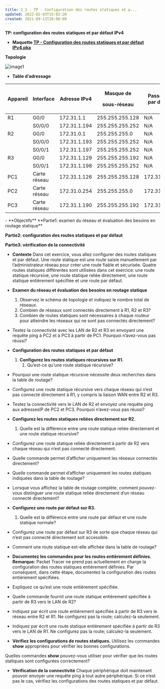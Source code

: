 ```yaml
---
title: 2_3 - TP - Configuration des routes statiques et p...
updated: 2022-02-03T15:02:20
created: 2021-09-13T20:08:09
---
```


**TP: configuration des routes statiques et par défaut IPv4**
- **Maquette [TP - Configuration des routes statiques et par défaut IPv4.pka](https://groupesb-my.sharepoint.com/:u:/g/personal/arthur_trouillon_saint-benigne_fr/EXO-sHW21H1LvSUFRCt3bS0B7kbJVpJoY-eFUtLSIZw8xw)**

**Topologie**

![image1](resources/f8031001187e4ba791c85cc7377b89ea.png)
- **Table d’adressage**
<table>
<colgroup>
<col style="width: 13%" />
<col style="width: 17%" />
<col style="width: 19%" />
<col style="width: 22%" />
<col style="width: 26%" />
</colgroup>
<thead>
<tr class="header">
<th><strong>Appareil</strong></th>
<th><strong>Interface</strong></th>
<th><strong>Adresse IPv4</strong></th>
<th><p><strong>Masque de</strong></p>
<p><strong>sous-réseau</strong></p></th>
<th><strong>Passerelle par défaut</strong></th>
</tr>
</thead>
<tbody>
<tr class="odd">
<td>R1</td>
<td>G0/0</td>
<td>172.31.1.1</td>
<td>255.255.255.128</td>
<td>N/A</td>
</tr>
<tr class="even">
<td></td>
<td>S0/0/0</td>
<td>172.31.1.194</td>
<td>255.255.255.252</td>
<td>N/A</td>
</tr>
<tr class="odd">
<td>R2</td>
<td>G0/0</td>
<td>172.31.0.1</td>
<td>255.255.255.0</td>
<td>N/A</td>
</tr>
<tr class="even">
<td></td>
<td>S0/0/0</td>
<td>172.31.1.193</td>
<td>255.255.255.252</td>
<td>N/A</td>
</tr>
<tr class="odd">
<td></td>
<td>S0/0/1</td>
<td>172.31.1.197</td>
<td>255.255.255.252</td>
<td>N/A</td>
</tr>
<tr class="even">
<td>R3</td>
<td>G0/0</td>
<td>172.31.1.129</td>
<td>255.255.255.192</td>
<td>N/A</td>
</tr>
<tr class="odd">
<td></td>
<td>S0/0/1</td>
<td>172.31.1.198</td>
<td>255.255.255.252</td>
<td>N/A</td>
</tr>
<tr class="even">
<td>PC1</td>
<td>Carte réseau</td>
<td>172.31.1.126</td>
<td>255.255.255.128</td>
<td>172.31.1.1</td>
</tr>
<tr class="odd">
<td>PC2</td>
<td>Carte réseau</td>
<td>172.31.0.254</td>
<td>255.255.255.0</td>
<td>172.31.0.1</td>
</tr>
<tr class="even">
<td>PC3</td>
<td>Carte réseau</td>
<td>172.31.1.190</td>
<td>255.255.255.192</td>
<td>172.31.1.129</td>
</tr>
</tbody>
</table>
- **Objectifs**
**Partie1: examen du réseau et évaluation des besoins en routage statique**

**Partie2: configuration des routes statiques et par défaut**

**Partie3: vérification de la connectivité**
- **Contexte**
Dans cet exercice, vous allez configurer des routes statiques et par défaut. Une route statique est une route saisie manuellement par l’administrateur réseau pour créer une route fiable et sécurisée. Quatre routes statiques différentes sont utilisées dans cet exercice: une route statique récursive, une route statique reliée directement, une route statique entièrement spécifiée et une route par défaut.
- **Examen du réseau et évaluation des besoins en routage statique**
  1.  Observez le schéma de topologie et indiquez le nombre total de réseaux.
  2.  Combien de réseaux sont connectés directement à R1, R2 et R3?
  3.  Combien de routes statiques sont nécessaires à chaque routeur pour atteindre les réseaux qui ne sont pas connectés directement?

- Testez la connectivité avec les LAN de R2 et R3 en envoyant une requête ping à PC2 et à PC3 à partir de PC1.
Pourquoi n’avez-vous pas réussi?
- **Configuration des routes statiques et par défaut**
  1.  **Configurez les routes statiques récursives sur R1.**
      1.  Qu’est-ce qu’une route statique récursive?

- Pourquoi une route statique récursive nécessite deux recherches dans la table de routage?

- Configurez une route statique récursive vers chaque réseau qui n’est pas connecté directement à R1, y compris la liaison WAN entre R2 et R3.
- Testez la connectivité vers le LAN de R2 et envoyez une requête ping aux adressesIP de PC2 et PC3.
Pourquoi n’avez-vous pas réussi?

- **Configurez les routes statiques reliées directement sur R2.**
  1.  Quelle est la différence entre une route statique reliée directement et une route statique récursive?

- Configurez une route statique reliée directement à partir de R2 vers chaque réseau qui n’est pas connecté directement.
- Quelle commande permet d’afficher uniquement les réseaux connectés directement?
- Quelle commande permet d’afficher uniquement les routes statiques indiquées dans la table de routage?
- Lorsque vous affichez la table de routage complète, comment pouvez-vous distinguer une route statique reliée directement d’un réseau connecté directement?

- **Configurez une route par défaut sur R3.**
  1.  Quelle est la différence entre une route par défaut et une route statique normale?

- Configurez une route par défaut sur R3 de sorte que chaque réseau qui n’est pas connecté directement soit accessible.
- Comment une route statique est-elle affichée dans la table de routage?
- **Documentez les commandes pour les routes entièrement définies.**
**Remarque:** Packet Tracer ne prend pas actuellement en charge la configuration des routes statiques entièrement définies. Par conséquent, dans cette étape, documentez la configuration des routes entièrement spécifiées.
- Expliquez ce qu’est une route entièrement spécifiée.

- Quelle commande fournit une route statique entièrement spécifiée à partir de R3 vers le LAN de R2?

- Indiquez par écrit une route entièrement spécifiée à partir de R3 vers le réseau entre R2 et R1. Ne configurez pas la route; calculez-la seulement.

- Indiquez par écrit une route statique entièrement spécifiée à partir de R3 vers le LAN de R1. Ne configurez pas la route; calculez-la seulement.

- **Vérifiez les configurations de routes statiques.**
Utilisez les commandes **show** appropriées pour vérifier les bonnes configurations.

Quelles commandes **show** pouvez-vous utiliser pour vérifier que les routes statiques sont configurées correctement?

- **Vérification de la connectivité**
Chaque périphérique doit maintenant pouvoir envoyer une requête ping à tout autre périphérique. Si ce n’est pas le cas, vérifiez les configurations des routes statiques et par défaut.
